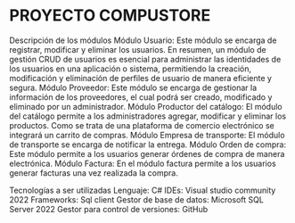 # PROYECTO COMPUSTORE
Descripción de los módulos 
Módulo Usuario: Este módulo se encarga de registrar, modificar y eliminar los usuarios. En resumen, un módulo de gestión CRUD de usuarios es esencial para administrar las identidades de los usuarios en una aplicación o sistema, permitiendo la creación, modificación y eliminación de perfiles de usuario de manera eficiente y segura.
Módulo Proveedor: Este módulo se encarga de gestionar la información de los proveedores, el cual podrá ser creado, modificado y eliminado por un administrador.
Módulo Productor del catálogo: El módulo del catálogo permite a los administradores agregar, modificar y eliminar los productos. Como se trata de una plataforma de comercio electrónico se integrará un carrito de compras.
Módulo Empresa de transporte: El módulo de transporte se encarga de notificar la entrega.
Módulo Orden de compra: Este módulo permite a los usuarios generar órdenes de compra de manera electrónica.
Módulo Factura: En el módulo factura permite a los usuarios generar facturas una vez realizada la compra. 


Tecnologías a ser utilizadas
Lenguaje: C#
IDEs: Visual studio community 2022
Frameworks: Sql client
Gestor de base de datos: Microsoft SQL Server 2022
Gestor para control de versiones: GitHub
